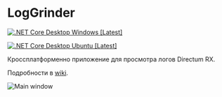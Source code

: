 # LogGrinder
[![.NET Core Desktop Windows [Latest]](https://github.com/mnocard/LogGrinder/actions/workflows/dotnet-desktop.yml/badge.svg)](https://github.com/mnocard/LogGrinder/actions/workflows/dotnet-desktop.yml)

[![.NET Core Desktop Ubuntu [Latest]](https://github.com/mnocard/LogGrinder/actions/workflows/dotnet-desktop-linux.yml/badge.svg)](https://github.com/mnocard/LogGrinder/actions/workflows/dotnet-desktop-linux.yml)

Кроссплатформенно приложение для просмотра логов Directum RX.

Подробности в [wiki](https://github.com/mnocard/LogGrinder/wiki).

![Main window](https://user-images.githubusercontent.com/49608104/214476665-ecded929-c2ae-4923-9765-6df73eea58dd.png)
